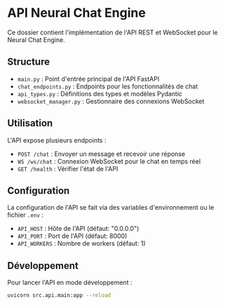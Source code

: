 # API Neural Chat Engine

Ce dossier contient l'implémentation de l'API REST et WebSocket pour le Neural Chat Engine.

## Structure

- `main.py` : Point d'entrée principal de l'API FastAPI
- `chat_endpoints.py` : Endpoints pour les fonctionnalités de chat
- `api_types.py` : Définitions des types et modèles Pydantic
- `websocket_manager.py` : Gestionnaire des connexions WebSocket

## Utilisation

L'API expose plusieurs endpoints :

- `POST /chat` : Envoyer un message et recevoir une réponse
- `WS /ws/chat` : Connexion WebSocket pour le chat en temps réel
- `GET /health` : Vérifier l'état de l'API

## Configuration

La configuration de l'API se fait via des variables d'environnement ou le fichier `.env` :

- `API_HOST` : Hôte de l'API (défaut: "0.0.0.0")
- `API_PORT` : Port de l'API (défaut: 8000)
- `API_WORKERS` : Nombre de workers (défaut: 1)

## Développement

Pour lancer l'API en mode développement :

```bash
uvicorn src.api.main:app --reload
```